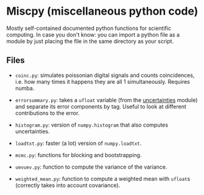# Miscpy (miscellaneous python code)

Mostly self-contained documented python functions for scientific computing. In
case you don't know: you can import a python file as a module by just placing
the file in the same directory as your script.

## Files

* `coinc.py`: simulates poissonian digital signals and counts coincidences,
  i.e. how many times it happens they are all 1 simultaneously. Requires numba.

* `errorsummary.py`: takes a `ufloat` variable (from the
  [uncertainties](https://github.com/lebigot/uncertainties) module) and separate
  its error components by tag. Useful to look at different contributions to the
  error.

* `histogram.py`: version of `numpy.histogram` that also computes uncertainties.

* `loadtxt.py`: faster (a lot) version of `numpy.loadtxt`.

* `mcmc.py`: functions for blocking and bootstrapping.

* `uevuev.py`: function to compute the variance of the variance.

* `weighted_mean.py`: function to compute a weighted mean with `ufloat`s
  (correctly takes into account covariance).

